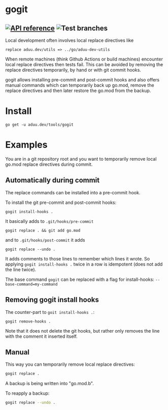 # gogit

[![API reference](https://img.shields.io/badge/godoc-reference-5272B4)](https://pkg.go.dev/aduu.dev/tools/gogit?tab=overview) ![Test branches](https://github.com/aduu-dev/tools-gogit/workflows/Test%20branches/badge.svg?branch=master)
---

Local development often involves local replace directives like

```
replace aduu.dev/utils => ../go/aduu-dev-utils
```

When remote machines (think Github Actions or build machines) encounter local replace directives then tests fail.
This can be avoided by removing the replace directives temporarily, by hand or with git commit hooks.

gogit allows installing pre-commit and post-commit hooks and also offers manual commands 
which can temporarily back up go.mod, remove the replace directives and then later restore the go.mod from the backup.

# Install

```
go get -u aduu.dev/tools/gogit
```

# Examples

You are in a git repository root and you want to temporarily remove local go.mod replace directives during commit.

## Automatically during commit

The replace commands can be installed into a pre-commit hook.

To install the git pre-commit and post-commit hooks:
```
gogit install-hooks .
```

It basically adds to `.git/hooks/pre-commit` 

```
gogit replace . && git add go.mod
```

and to `.git/hooks/post-commit` it adds

```
gogit replace --undo .
```

It adds comments to those lines to remember which lines it wrote.
So applying `gogit install-hooks .` twice in a row is idempotent (does not add the line twice).

The base command `gogit` can be replaced with a flag for install-hooks: `--base-command=my-command`

## Removing gogit install hooks

The counter-part to `goit install-hooks .`:

```
gogit remove-hooks .
```

Note that it does not delete the git hooks, but rather only removes the line with the comment it inserted itself.

## Manual

This way you can temporarily remove local replace directives:

```bash
gogit replace .
```

A backup is being written into "go.mod.b".

To reapply a backup:

```bash
gogit replace --undo .
```
